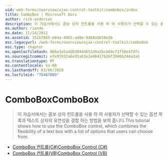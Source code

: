 ```yaml
---
uid: web-forms/overview/ajax-control-toolkit/combobox/index
title: ComboBox | Microsoft Docs
author: rick-anderson
description: 이 자습서에서는 콤보 상자 컨트롤을 사용 하 여 사용자가 선택할 수 있는 옵션 목록과 텍스트 상자의 유연성을 결합 하는 방법을 보여 줍니다.
ms.author: riande
ms.date: 11/14/2011
ms.assetid: 151b7865-e84a-4965-ad0e-9468a5b50e3b
msc.legacyurl: /web-forms/overview/ajax-control-toolkit/combobox
msc.type: chapter
ms.openlocfilehash: 866e3a5addb3044d651d9a2bcb69cf1f50e47dfc
ms.sourcegitcommit: e7e91932a6e91a63e2e46417626f39d6b244a3ab
ms.translationtype: MT
ms.contentlocale: ko-KR
ms.lasthandoff: 03/06/2020
ms.locfileid: "78467009"
---
```

# <a name="combobox"></a><span data-ttu-id="4a913-103">ComboBox</span><span class="sxs-lookup"><span data-stu-id="4a913-103">ComboBox</span></span>

> <span data-ttu-id="4a913-104">이 자습서에서는 콤보 상자 컨트롤을 사용 하 여 사용자가 선택할 수 있는 옵션 목록과 텍스트 상자의 유연성을 결합 하는 방법을 보여 줍니다.</span><span class="sxs-lookup"><span data-stu-id="4a913-104">This tutorial shows how to use the ComboBox control, which combines the flexibility of a text box with a list of options that users can choose from.</span></span>

- [<span data-ttu-id="4a913-105">ComboBox 컨트롤(C#)</span><span class="sxs-lookup"><span data-stu-id="4a913-105">ComboBox Control (C#)</span></span>](how-do-i-use-the-combobox-control-cs.md)
- [<span data-ttu-id="4a913-106">ComboBox 컨트롤(VB)</span><span class="sxs-lookup"><span data-stu-id="4a913-106">ComboBox Control (VB)</span></span>](how-do-i-use-the-combobox-control-vb.md)
